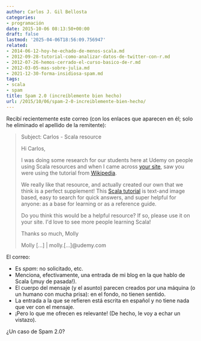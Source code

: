 ```yaml
---
author: Carlos J. Gil Bellosta
categories:
- programación
date: 2015-10-06 08:13:50+00:00
draft: false
lastmod: '2025-04-06T18:56:09.756947'
related:
- 2014-06-12-hoy-he-echado-de-menos-scala.md
- 2012-09-28-tutorial-como-analizar-datos-de-twitter-con-r.md
- 2012-07-26-hemos-cerrado-el-curso-basico-de-r.md
- 2012-03-05-mas-sobre-julia.md
- 2021-12-30-forma-insidiosa-spam.md
tags:
- scala
- spam
title: Spam 2.0 (increíblemente bien hecho)
url: /2015/10/06/spam-2-0-increiblemente-bien-hecho/
---
```


Recibí recientemente este correo (con los enlaces que aparecen en él; solo he eliminado el apellido de la remitente):

>Subject: Carlos - Scala resource
>
>Hi Carlos,
>
>I was doing some research for our students here at Udemy on people using Scala resources and when I came across [your site](https://datanalytics.com/2014/06/12/hoy-he-echado-de-menos-scala/), saw you were using the tutorial from [Wikipedia](http://en.wikipedia.org/wiki/Scala_(programming_language)).
>
>We really like that resource, and actually created our own that we think is a perfect supplement! This [Scala tutorial](https://blog.udemy.com/scala-tutorial-getting-started-with-scala/) is text-and image based, easy to search for quick answers, and super helpful for anyone: as a base for learning or as a reference guide.
>
>Do you think this would be a helpful resource? If so, please use it on your site. I'd love to see more people learning Scala!
>
>Thanks so much,
>Molly
>
>Molly [...] | molly.[...]@udemy.com

El correo:

* Es _spam_: no solicitado, etc.
* Menciona, efectivamente, una entrada de mi blog en la que hablo de Scala (¡muy de pasada!).
* El cuerpo del mensaje (y el asunto) parecen creados por una máquina (o un humano con mucha prisa): en el fondo, no tienen sentido.
* La entrada a la que se refieren está escrita en español y no tiene nada que ver con el mensaje.
* ¡Pero lo que me ofrecen es relevante! (De hecho, le voy a echar un vistazo).

¿Un caso de Spam 2.0?